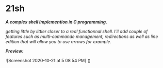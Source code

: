 # 21sh
***A complex shell Implemention in C programming.***

*getting little by littler closer to a real functionnal shell. I’ll add couple of features such as multi-commande management, redirections as well as line edition that will allow you to use arrows for example.*

**_Preview:_**

![Screenshot 2020-10-21 at 5 08 54 PM] ()

